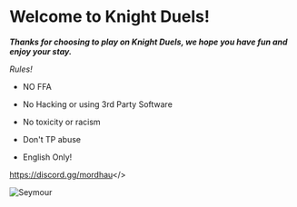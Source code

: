 # **Welcome to Knight Duels!**

***Thanks for choosing to play on Knight Duels, we hope you have fun and enjoy your stay.***

*Rules!*

- NO FFA

- No Hacking or using 3rd Party Software

- No toxicity or racism

- Don't TP abuse

- English Only!           

<a id="Hyperlink">https://discord.gg/mordhau</>

![Seymour](https://cdn.discordapp.com/attachments/912886635438420021/1115304502178889788/Screenshot_342.png)
